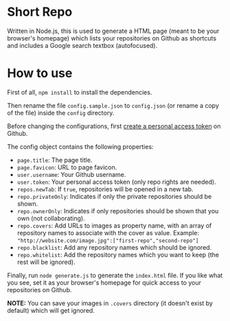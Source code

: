 # Short Repo

Written in Node.js, this is used to generate a HTML page (meant to be your browser's homepage) which lists your repositories on Github as shortcuts and includes a Google search textbox (autofocused).

# How to use

First of all, `npm install` to install the dependencies.

Then rename the file `config.sample.json` to `config.json` (or rename a copy of the file) inside the `config` directory.

Before changing the configurations, first [create a personal access token](https://github.com/settings/tokens) on Github.

The config object contains the following properties:

- `page.title`: The page title.
- `page.favicon`: URL to page favicon.
- `user.username`: Your Github username.
- `user.token`: Your personal access token (only repo rights are needed).
- `repos.newTab`: If `true`, repositories will be opened in a new tab.
- `repo.privateOnly`: Indicates if only the private repositories should be shown.
- `repo.ownerOnly`: Indicates if only repositories should be shown that you own (not collaborating).
- `repo.covers`: Add URLs to images as property name, with an array of repository names to associate with the cover as value. Example: `"http://website.com/image.jpg":["first-repo","second-repo"]`
- `repo.blacklist`: Add any repository names which should be ignored.
- `repo.whitelist`: Add the repository names which you want to keep (the rest will be ignored).

Finally, run `node generate.js` to generate the `index.html` file. If you like what you see, set it as your browser's homepage for quick access to your repositories on Github.

**NOTE:** You can save your images in `.covers` directory (it doesn't exist by default) which will get ignored.
